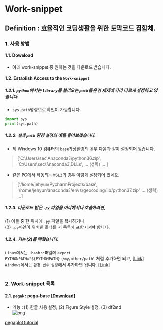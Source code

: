 # Work-snippet  
**Definition :** 효율적인 코딩생활을 위한 토막코드 집합체.
------------------------
### 1. 사용 방법  
#### 1.1. Download  
* 아래 work-snippet 중 원하는 것을 다운로드 받습니다.  

#### 1.2. Establish Access to the `Work-snippet`
##### 1.2.1. `python`에서는 `library`를 불러오는 `path`를 운영 체제에 따라 다르게 설정하고 있습니다.  
* `sys.path`명령으로 확인이 가능합니다.
```python
import sys
print(sys.path)
```
##### 1.2.2. 실제 `path` 환경 설정의 예를 들어보겠습니다.   
* 제 Windows 10 컴퓨터의 `base`가상환경의 경우 다음과 같이 설정되어 있습니다.
> ['C:\\Users\\sec\\Anaconda3\\python36.zip', 'C:\\Users\\sec\\Anaconda3\\DLLs', ... (생략) ... ]  

* 같은 PC에서 작동되는 `WSL2`의 경우 이렇게 설정되어 있네요.  
> ['/home/jehyun/PycharmProjects/base', '/home/jehyun/anaconda3/envs/geocoding/lib/python37.zip', ... (생략) ...]
  
##### 1.2.3. 다운로드 받은 `.py` 파일을 어디에서나 호출하려면,  
(1) 이들 중 한 위치에 `.py` 파일을 복사하거나  
(2) `.py`파일이 위치한 폴더를 저 목록에 포함시켜야 합니다.  

##### 1.2.4. 저는 (2)를 택했습니다.  
`Linux`에서는 `.bashrc`파일에 ```export PYTHONPATH="${PYTHONPATH}:/my/other/path"``` 처럼 추가하면 되고, [[Link](https://stackoverflow.com/questions/3402168/permanently-add-a-directory-to-pythonpath)]   
`Windows`에서는 `환경 변수 설정`에서 추가하면 됩니다. [[Link](https://sshkim.tistory.com/158)]  
<br>  

### 2. Work-snippet 목록  
#### 2.1. `pegab` : pega-base [[Download](https://github.com/jehyunlee/code-snippet/blob/master/0_work-snippet/pegab/pegab.py)]  
* 기능 : (1) 한글 사용 설정, (2) Figure Style 설정, (3) df2md  
![png](https://github.com/jehyunlee/code-snippet/blob/master/0_work-snippet/pegab/images/run.png)



[pegaplot tutorial](https://raw.githack.com/jehyunlee/code-snippet/master/0_work-snippet/pegaplot/pegaplot_tutorial.html)
